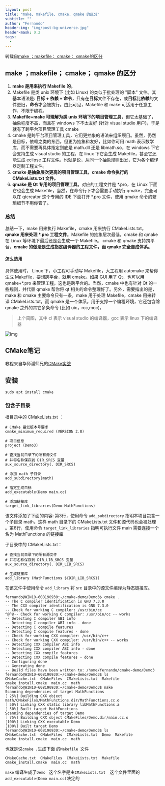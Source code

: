 ```yaml
---
layout: post
title: "make, makefile, cmake, qmake 的区分"
subtitle: ""
author: "Fernando"
header-img: "img/post-bg-universe.jpg"
header-mask: 0.2
tags:
  - 
---
```


转载自[make ；makefile； cmake； qmake的区分](https://www.cnblogs.com/Jessica-jie/p/7689182.html)



## make ；makefile； cmake； qmake 的区分

1. **make 是用来执行 Makefile 的**。
2. Makefile 是类 unix 环境下 (比如 Linux) 的类似于批处理的 "脚本" 文件。其基本语法是: **目标 + 依赖 + 命令**，只有在**目标**文件不存在，或**目标**比**依赖**的文件更旧，**命令**才会被执行。由此可见，Makefile 和 make 可适用于任意工作，不限于编程。
3. **Makefile+make 可理解为类 unix 环境下的项目管理工具**，但它太基础了，抽象程度不高，而且在 windows 下不太友好 (针对 visual studio 用户)，于是就有了跨平台项目管理工具 cmake
4. cmake 是跨平台项目管理工具，它用更抽象的语法来组织项目。虽然，仍然是目标，依赖之类的东西，但更为抽象和友好，比如你可用 math 表示数学库，而不需要再具体指定到底是 math.dll 还是 libmath.so，在 windows 下它会支持生成 visual studio 的工程，在 linux 下它会生成 Makefile，甚至它还能生成 eclipse 工程文件。也就是说，从同一个抽象规则出发，它为各个编译器定制工程文件。
5. **cmake 是抽象层次更高的项目管理工具**，**cmake 命令执行的 CMakeLists.txt 文件。**
6. **qmake 是 Qt 专用的项目管理工具**，对应的工程文件是 *.pro，在 Linux 下面它也会生成 Makefile，当然，在命令行下才会需要手动执行 qmake，完全可以在 qtcreator 这个专用的 IDE 下面打开 *.pro 文件，使用 qmake 命令的繁琐细节不用你管了。

### 总结
总结一下，make 用来执行 Makefile，cmake 用来执行 CMakeLists.txt，**qmake 用来处理 \*.pro 工程文件**。Makefile 的抽象层次最低，cmake 和 qmake 在 Linux 等环境下最后还是会生成一个 Makefile。
cmake 和 qmake 支持跨平台，**cmake 的做法是生成指定编译器的工程文件，而 qmake 完全自成体系。**

#### 怎么选用
具体使用时，
Linux 下，小工程可手动写 Makefile，大工程用 automake 来帮你生成 Makefile，要想跨平台，就用 cmake。如果 GUI 用了 Qt，也可以用 qmake+*.pro 来管理工程，这也是跨平台的。当然，cmake 中也有针对 Qt 的一些规则，并代替 qmake 帮你将 qt 相关的命令整理好了。另外，需要指出的是，make 和 cmake 主要命令只有一条，make 用于处理 Makefile，cmake 用来转译 CMakeLists.txt，而 qmake 是一个体系，用于支撑一个编程环境，它还包含除 qmake 之外的其它多条命令 (比如 uic，rcc,moc)。



> 上个简图，其中 cl 表示 visual studio 的编译器，gcc 表示 linux 下的编译器

![img](https://images2017.cnblogs.com/blog/1034872/201710/1034872-20171018213217037-2085649960.png)



## CMake笔记

教程来自华师潘师兄的[CMake实战](http://www.hahack.com/codes/cmake/)



## 安装

`sudo apt install cmake`

### 包含子目录

根目录中的 CMakeLists.txt ：

```
# CMake 最低版本号要求
cmake_minimum_required (VERSION 2.8)

# 项目信息
project (Demo3)

# 查找当前目录下的所有源文件
# 并将名称保存到 DIR_SRCS 变量
aux_source_directory(. DIR_SRCS)

# 添加 math 子目录
add_subdirectory(math)

# 指定生成目标 
add_executable(Demo main.cc)

# 添加链接库
target_link_libraries(Demo MathFunctions)
```

该文件添加了下面的内容: 第3行，使用命令 `add_subdirectory` 指明本项目包含一个子目录 math，这样 math 目录下的 CMakeLists.txt 文件和源代码也会被处理 。第6行，使用命令 `target_link_libraries` 指明可执行文件 main 需要连接一个名为 MathFunctions 的链接库

子目录中的 CMakeLists.txt：

```
# 查找当前目录下的所有源文件
# 并将名称保存到 DIR_LIB_SRCS 变量
aux_source_directory(. DIR_LIB_SRCS)

# 生成链接库
add_library (MathFunctions ${DIR_LIB_SRCS})
```

在该文件中使用命令 `add_library` 将 src 目录中的源文件编译为静态链接库。 





```shell
fernando@WIN10-608190930:~/cmake-demo/Demo3$ cmake .
-- The C compiler identification is GNU 7.3.0
-- The CXX compiler identification is GNU 7.3.0
-- Check for working C compiler: /usr/bin/cc
^@^@-- Check for working C compiler: /usr/bin/cc -- works
-- Detecting C compiler ABI info
-- Detecting C compiler ABI info - done
-- Detecting C compile features
-- Detecting C compile features - done
-- Check for working CXX compiler: /usr/bin/c++
-- Check for working CXX compiler: /usr/bin/c++ -- works
-- Detecting CXX compiler ABI info
-- Detecting CXX compiler ABI info - done
-- Detecting CXX compile features
-- Detecting CXX compile features - done
-- Configuring done
-- Generating done
-- Build files have been written to: /home/fernando/cmake-demo/Demo3
fernando@WIN10-608190930:~/cmake-demo/Demo3$ ls
CMakeCache.txt  CMakeFiles  CMakeLists.txt  Makefile  cmake_install.cmake  main.cc  math
fernando@WIN10-608190930:~/cmake-demo/Demo3$ make
Scanning dependencies of target MathFunctions
[ 25%] Building CXX object math/CMakeFiles/MathFunctions.dir/MathFunctions.cc.o
[ 50%] Linking CXX static library libMathFunctions.a
[ 50%] Built target MathFunctions
Scanning dependencies of target Demo
[ 75%] Building CXX object CMakeFiles/Demo.dir/main.cc.o
[100%] Linking CXX executable Demo
[100%] Built target Demo
fernando@WIN10-608190930:~/cmake-demo/Demo3$ ls
CMakeCache.txt  CMakeFiles  CMakeLists.txt  Demo  Makefile  cmake_install.cmake  main.cc  math
```

也就是说`cmake .`生成下面 的`Makefile `文件

`CMakeCache.txt  CMakeFiles  CMakeLists.txt  Makefile  cmake_install.cmake  main.cc  math`

`make` 编译生成了`Demo ` 这个名字是由`CMakeLists.txt  `这个文件里面的`add_executable(Demo main.cc)`决定的

 